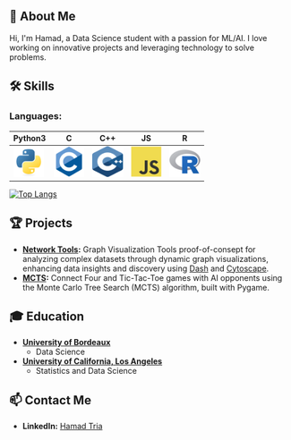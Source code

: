 ## 🚀 About Me
Hi, I'm Hamad, a Data Science student with a passion for ML/AI. I love working on innovative projects and leveraging technology to solve problems.

## 🛠️ Skills
### Languages:
| Python3 | C | C++ | JS | R |
|----------|----------|----------|----------|-----|
|  <img src="assets/python-original.svg" title="Python"  alt="Python" width="55" height="55" style="pointer-events: none;"/> |  <img src="assets/c-original.svg" title="C"  alt="C" width="55" height="55" style="pointer-events: none;"/> | <img src="assets/cpp-original.svg" title="C"  alt="C" width="55" height="55" style="pointer-events: none;"/> | <img src="assets/javascript-original.svg" title="JavaScript" alt="JavaScript" width="55" height="55" style="pointer-events: none;"/> |  <img src="assets/r-original.svg" title="R" alt="R" width="55" height="55" style="pointer-events: none;"/>|

[![Top Langs](https://github-readme-stats.vercel.app/api/top-langs/?username=HamadTria)](https://github.com/anuraghazra/github-readme-stats)

## 🏆 Projects
- **[Network Tools](https://github.com/HamadTria/Network-Tools):** Graph Visualization Tools proof-of-consept for analyzing complex datasets through dynamic graph visualizations, enhancing data insights and discovery using [Dash](https://github.com/plotly/dash) and [Cytoscape](https://github.com/cytoscape/cytoscape).
- **[MCTS](https://github.com/HamadTria/MCTS):** Connect Four and Tic-Tac-Toe games with AI opponents using the Monte Carlo Tree Search (MCTS) algorithm, built with Pygame.

## 🎓 Education
- **[University of Bordeaux](https://www.u-bordeaux.fr)**
  - Data Science
- **[University of California, Los Angeles](https://www.ucla.edu)**
  - Statistics and Data Science

## 📫 Contact Me
- **LinkedIn:** [Hamad Tria](https://www.linkedin.com/in/hamadtria/)
